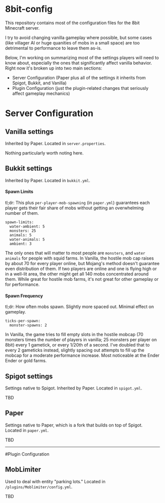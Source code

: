 # 8bit-config
This repository contains most of the configuration files for the 8bit Minecraft server.

I try to avoid changing vanilla gameplay where possible, but some cases (like villager AI or huge quanities of mobs in a small space) are too detrimental to performance to leave them as-is.

Below, I'm working on summarizing most of the settings players will need to know about, especially the ones that significantly affect vanilla behavior. Right now it's broken up into two main sections:

- Server Configuration (Paper plus all of the settings it inherits from Spigot, Bukkit, and Vanilla)
- Plugin Configuration (just the plugin-related changes that seriously affect gameplay mechanics)

# Server Configuration

## Vanilla settings
Inherited by Paper. Located in ```server.properties```.

Nothing particularly worth noting here.

## Bukkit settings
Inherited by Paper. Located in ```bukkit.yml```.

#### Spawn Limits
tl;dr: This plus ```per-player-mob-spawning``` (in ```paper.yml```) guarantees each player gets their fair share of mobs without getting an overwhelming number of them.
```
spawn-limits:
  water-ambient: 5
  monsters: 25
  animals: 5
  water-animals: 5
  ambient: 3
```
The only ones that will matter to most people are ```monsters```, and ```water animals``` for people with squid farms. In Vanilla, the hostile mob cap raises by about 70 for every player online, but Mojang's method doesn't guarantee even distribution of them. If two players are online and one is flying high or in a well-lit area, the other might get all 140 mobs concentrated around them. While great for hostile mob farms, it's not great for other gameplay or for performance.

#### Spawn Frequency
tl;dr: How often mobs spawn. Slightly more spaced out. Minimal effect on gameplay.
```
ticks-per-spawn:
  monster-spawns: 2
```
In Vanilla, the game tries to fill empty slots in the hostile mobcap (70 monsters times the number of players in vanilla; 25 monsters per player on 8bit) every 1 gametick, or every 1/20th of a second. I've doubled that to every 2 gameticks instead, slightly spacing out attempts to fill up the mobcap for a moderate performance increase. Most noticeable at the Ender Ender or gold farms.

## Spigot settings
Settings native to Spigot. Inherited by Paper. Located in ```spigot.yml```.

TBD

## Paper
Settings native to Paper, which is a fork that builds on top of Spigot. Located in ```paper.yml```.

TBD

---

#Plugin Configuration

## MobLimiter
Used to deal with entity "parking lots." Located in ```/plugins/Moblimiter/config.yml```.

TBD